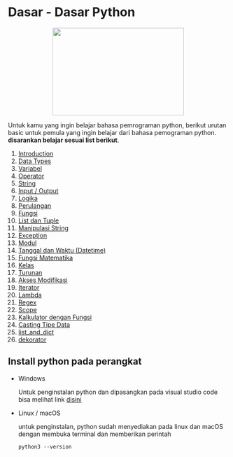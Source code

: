 # Dasar - Dasar Python

<p align="center">
  <img src="https://64.media.tumblr.com/c70e8fcdf61a132a873f99db163896a2/tumblr_o48ggtdpJA1sfmahro1_400.gifv" width=300 height=200>
</p>


Untuk kamu yang ingin belajar bahasa pemrograman python, berikut urutan basic untuk pemula yang ingin belajar dari bahasa pemograman python. **disarankan belajar sesuai list berikut**.

1. [Introduction](01_introduction)
2. [Data Types](02_tipe_data)
3. [Variabel](03_variable)
4. [Operator](04_operator)
5. [String](05_string)
6. [Input / Output](06_input_output)
7. [Logika](07_logika_percabangan)
8. [Perulangan](08_perulangan)
9. [Fungsi](09_fungsi)
10. [List dan Tuple](10_list_tuple)
11. [Manipulasi String](11_manipulasi_string)
12. [Exception](12_exception)
13. [Modul](13_module)
14. [Tanggal dan Waktu (Datetime)](14_python_datetime)
15. [Fungsi Matematika](15_python_math)
16. [Kelas](16_class)
17. [Turunan](17_inheritance)
18. [Akses Modifikasi](18_akses_modifikasi)
19. [Iterator](19_iterator)
20. [Lambda](20_lambda)
21. [Regex](21_regex)
22. [Scope](22_scope)
23. [Kalkulator dengan Fungsi](23_kalkulator_dengan_fungsi)
24. [Casting Tipe Data](24_casting_tipe_data)
25. [list_and_dict](25_list_dict_comprehension)
26. [dekorator](26_dekorator)

## Install python pada perangkat

- Windows

    Untuk penginstalan python dan dipasangkan pada visual studio code bisa melihat link [disini](https://www.youtube.com/watch?v=OSmaWPSgvTQ&list=PLZS-MHyEIRo59lUBwU-XHH7Ymmb04ffOY&index=2)

- Linux / macOS

    untuk penginstalan, python sudah menyediakan pada linux dan macOS dengan membuka terminal dan memberikan perintah
    ```
    python3 --version
    ```
